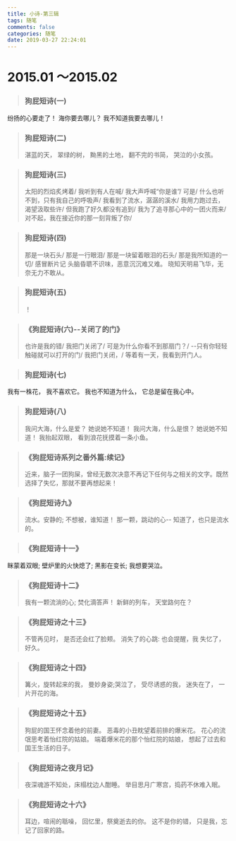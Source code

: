 ```yaml
---
title: 小诗-第三辑
tags: 随笔
comments: false
categories: 随笔
date: 2019-03-27 22:24:01
---
```

# 2015.01 ～2015.02
<!--more-->
> ### 狗屁短诗(一)
纷扬的心要走了！
海你要去哪儿？
我不知道我要去哪儿！

<!---->
> ### 狗屁短诗(二)
>湛蓝的天，
翠绿的树，
黝黑的土地，
翻不完的书简，
哭泣的小女孩。

<!---->
> ### 狗屁短诗(三)
>太阳的烈焰炙烤着/
我听到有人在喊/
我大声呼喊“你是谁”/
可是/
什么也听不到，只有我自己的呼吸声/
我看到了流水，潺潺的溪水/
我用力跑过去，渴望汲取些许/
但我跑了好久都没有追到/
我为了追寻那心中的一团火而来/
对不起，我在接近你的那一刻背叛了你/

<!---->
> ### 狗屁短诗(四)
>那是一块石头/
那是一行眼泪/
那是一块留着眼泪的石头/
那是我所知道的一切/
感冒断片记
头脑昏聩不识味，恶意沉沉难又难。
晓知天明易飞华，无奈无力不敢从。

<!---->
> ### 狗屁短诗(五)
>！

<!---->
> ### 《狗屁短诗(六)--关闭了的门》
>也许是我的错/
我把门关闭了/
可是为什么你看不到那扇门？/
--只有你轻轻触碰就可以打开的门/
我把门关闭，/
等着有一天，我看到开门人。

<!---->
> ### 狗屁短诗(七)
我有一株花，
我不喜欢它。
我也不知道为什么，
它总是留在我心中。

<!---->
> ### 狗屁短诗(八)
>我问大海，什么是爱？
她说她不知道！
我问大海，什么是恨？
她说她不知道！
我抬起双眼，
看到浪花抚摸着一条小鱼。

<!---->
> ### 《狗屁短诗系列之番外篇:续记》
>近来，脑子一团狗屎，曾经无数次决意不再记下任何与之相关的文字。既然选择了失忆，那就不要再想起来！

<!---->
> ### 《狗屁短诗九》
>流水。安静的;
不想被，谁知道！
那一颗，跳动的心--
知道了，也只是流水的。

<!---->
> ### 《狗屁短诗十一》
眯蒙着双眼;
壁炉里的火快熄了;
黑影在变长;
我想要哭泣。

<!---->
> ### 《狗屁短诗十二》
>我有一颗流淌的心;
焚化滴答声！
新鲜的列车，
天堂路何在？

<!---->
> ### 《狗屁短诗之十三》
>不管再见时，
是否还会红了脸颊。
消失了的心跳:
也会提醒，我
失忆了，好久。

<!---->
> ### 《狗屁短诗之十四》
>篝火，旋转起来的我，
曼妙身姿;哭泣了，
受尽诱惑的我，
迷失在了，
一片开花的海。

<!---->
> ### 《狗屁短诗之十五》
>狗屁的国王怀念着他的前妻。
恶毒的小丑眈望着前排的爆米花。
花心的流氓思考着怡红院的姑娘。
端着爆米花的那个怡红院的姑娘，
想起了过去和国王生活的日子。

<!---->
> ### 《狗屁短诗之夜月记》
>夜深魂游不知处，床榻枕边人酣睡。
举目思月广寒宫，捣药不休难入眠。

<!---->
> ### 《狗屁短诗之十六》
>耳边，喧闹的聒噪，
回忆里，祭奠逝去的你。
这不是你的错，
只是我，忘记了回家的路。
